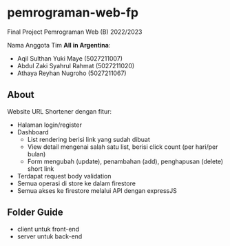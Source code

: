 # pemrograman-web-fp

Final Project Pemrograman Web (B) 2022/2023

Nama Anggota Tim **All in Argentina**:
- Aqil Sulthan Yuki Maye (5027211007)
- Abdul Zaki Syahrul Rahmat (5027211020)
- Athaya Reyhan Nugroho (5027211067)

## About
Website URL Shortener dengan fitur:
- Halaman login/register
- Dashboard
  - List rendering berisi link yang sudah dibuat
  - View detail mengenai salah satu list, berisi click count (per hari/per bulan)
  - Form mengubah (update), penambahan (add), penghapusan (delete) short link
- Terdapat request body validation
- Semua operasi di store ke dalam firestore
- Semua akses ke firestore melalui API dengan expressJS

## Folder Guide
- client untuk front-end
- server untuk back-end
